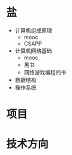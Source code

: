 # 盐

* 计算机组成原理
  * mooc
  * CSAPP
* 计算机网络基础
  * mooc
  * 黑书
  * 网络游戏编程的书
* 数据结构
* 操作系统

# 项目



# 技术方向

